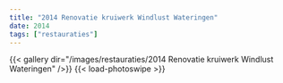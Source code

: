 ```yaml
---
title: "2014 Renovatie kruiwerk Windlust Wateringen"
date: 2014
tags: ["restauraties"]
---
```


{{< gallery dir="/images/restauraties/2014 Renovatie kruiwerk Windlust Wateringen" />}}
{{< load-photoswipe >}}